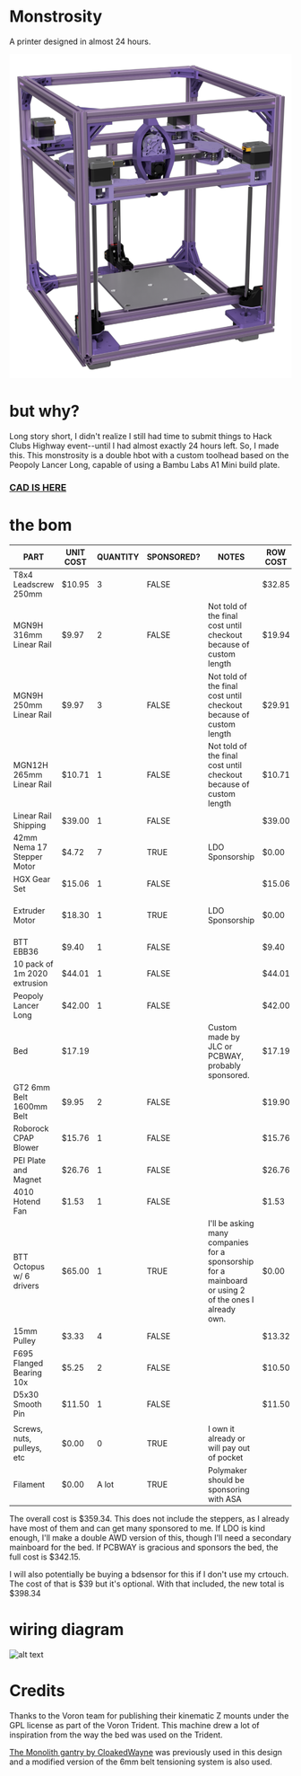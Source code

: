 # Monstrosity

A printer designed in almost 24 hours.

![alt text](renders/Monstrosity_full-transparent-cropped.PNG)

# but why?

Long story short, I didn't realize I still had time to submit things to Hack Clubs Highway event--until I had almost exactly 24 hours left. So, I made this. This monstrosity is a double hbot with a custom toolhead based on the Peopoly Lancer Long, capable of using a Bambu Labs A1 Mini build plate.

### [CAD IS HERE](https://cad.onshape.com/documents/a25eb3393e530945c6474152/w/d83d10951cb1e8008c7f68e6/e/854bc744f46243b389612f55?renderMode=0&uiState=688c1bc2fb56dc36b3a2ea53)

# the bom

| PART                         | UNIT COST | QUANTITY | SPONSORED? | NOTES                                                                                                 | ROW COST | SOURCE                                                                                                                                                         |
| ---------------------------- | --------- | -------- | ---------- | ----------------------------------------------------------------------------------------------------- | -------- | -------------------------------------------------------------------------------------------------------------------------------------------------------------- |
| T8x4 Leadscrew 250mm         | $10.95    | 3        | FALSE      |                                                                                                       | $32.85   | https://www.aliexpress.us/item/3256806551253663.html                                                                                                           |
| MGN9H 316mm Linear Rail      | $9.97     | 2        | FALSE      | Not told of the final cost until checkout because of custom length                                    | $19.94   | https://limobearing.com/                                                                                                                                       |
| MGN9H 250mm Linear Rail      | $9.97     | 3        | FALSE      | Not told of the final cost until checkout because of custom length                                    | $29.91   | https://limobearing.com/                                                                                                                                       |
| MGN12H 265mm Linear Rail     | $10.71    | 1        | FALSE      | Not told of the final cost until checkout because of custom length                                    | $10.71   | https://limobearing.com/                                                                                                                                       |
| Linear Rail Shipping         | $39.00    | 1        | FALSE      |                                                                                                       | $39.00   | https://limobearing.com/                                                                                                                                       |
| 42mm Nema 17 Stepper Motor   | $4.72     | 7        | TRUE       | LDO Sponsorship                                                                                       | $0.00    | https://www.omc-stepperonline.com/e-series-nema-17-bipolar-42ncm-59-49oz-in-1-5a-42x42x38mm-4-wires-w-1m-cable-connector-17he15-1504s                          |
| HGX Gear Set                 | $15.06    | 1        | FALSE      |                                                                                                       | $15.06   | https://www.aliexpress.us/item/3256805725355339.html                                                                                                           |
| Extruder Motor               | $18.30    | 1        | TRUE       | LDO Sponsorship                                                                                       | $0.00    | https://biqu.equipment/products/biqu-orbiter-v1-5-extruder-dual-driver-gear-extrusion-3d-printer-parts-for-cr10-10s-ender3-3-pro-ender5?variant=40041793683554 |
| BTT EBB36                    | $9.40     | 1        | FALSE      |                                                                                                       | $9.40    | https://www.aliexpress.us/item/3256804056513768.html                                                                                                           |
| 10 pack of 1m 2020 extrusion | $44.01    | 1        | FALSE      |                                                                                                       | $44.01   | https://www.aliexpress.us/item/3256807024011071.html                                                                                                           |
| Peopoly Lancer Long          | $42.00    | 1        | FALSE      |                                                                                                       | $42.00   | https://peopoly.net/products/magneto-x-lancer-melt-zone                                                                                                        |
| Bed                          | $17.19    |          |            | Custom made by JLC or PCBWAY, probably sponsored.                                                     | $17.19   |                                                                                                                                                                |
| GT2 6mm Belt 1600mm Belt     | $9.95     | 2        | FALSE      |                                                                                                       | $19.90   | https://www.aliexpress.us/item/3256805605215455.html                                                                                                           |
| Roborock CPAP Blower         | $15.76    | 1        | FALSE      |                                                                                                       | $15.76   | https://www.aliexpress.us/item/3256805903154627.html                                                                                                           |
| PEI Plate and Magnet         | $26.76    | 1        | FALSE      |                                                                                                       | $26.76   | https://www.aliexpress.us/item/3256809109559068.html                                                                                                           |
| 4010 Hotend Fan              | $1.53     | 1        | FALSE      |                                                                                                       | $1.53    | https://www.aliexpress.us/item/3256803185681643.html                                                                                                           |
| BTT Octopus w/ 6 drivers     | $65.00    | 1        | TRUE       | I'll be asking many companies for a sponsorship for a mainboard or using 2 of the ones I already own. | $0.00    | https://biqu.equipment/products/bigtreetech-octopus-v1-1?variant=39749193990242                                                                                |
| 15mm Pulley                  | $3.33     | 4        | FALSE      |                                                                                                       | $13.32   |                                                                                                                                                                |
| F695 Flanged Bearing 10x     | $5.25     | 2        | FALSE      |                                                                                                       | $10.50   |                                                                                                                                                                |
| D5x30 Smooth Pin             | $11.50    | 1        | FALSE      |                                                                                                       | $11.50   |                                                                                                                                                                |
|                              |           |          |            |                                                                                                       |          |                                                                                                                                                                |
| Screws, nuts, pulleys, etc   | $0.00     | 0        | TRUE       | I own it already or will pay out of pocket                                                            |          |                                                                                                                                                                |
| Filament                     | $0.00     | A lot    | TRUE       | Polymaker should be sponsoring with ASA                                                               |          |                                                                                                                                                                |

The overall cost is $359.34. This does not include the steppers, as I already have most of them and can get many sponsored to me. If LDO is kind enough, I'll make a double AWD version of this, though I'll need a secondary mainboard for the bed.
If PCBWAY is gracious and sponsors the bed, the full cost is $342.15.

I will also potentially be buying a bdsensor for this if I don't use my crtouch. The cost of that is $39 but it's optional. With that included, the new total is $398.34

# wiring diagram

![alt text](pictures/wiring.png)

# Credits

Thanks to the Voron team for publishing their kinematic Z mounts under the GPL license as part of the Voron Trident. This machine drew a lot of inspiration from the way the bed was used on the Trident.

[The Monolith gantry by CloakedWayne](https://github.com/CloakedWayne/Monolith_Gantry_V2-VT) was previously used in this design and a modified version of the 6mm belt tensioning system is also used.
